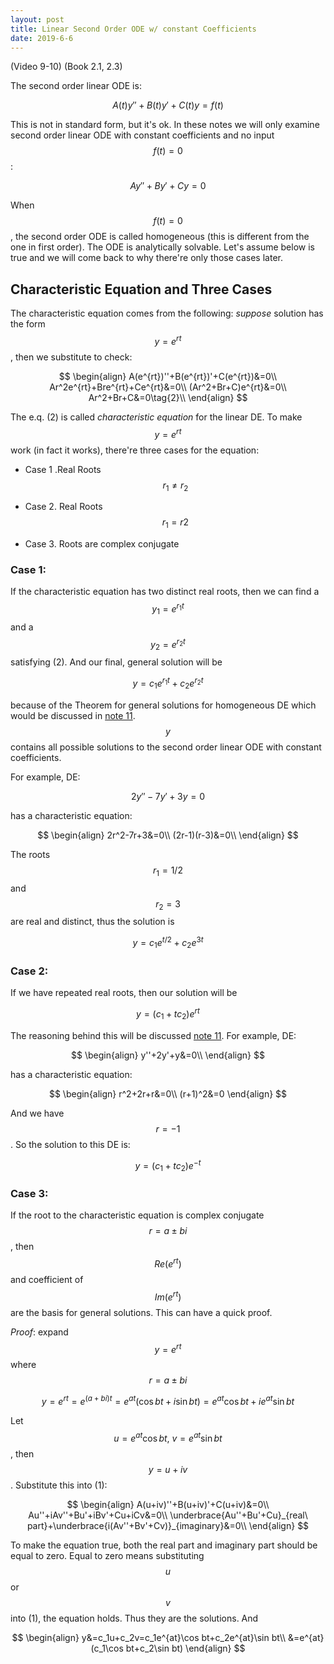 ```yaml
---
layout: post
title: Linear Second Order ODE w/ constant Coefficients
date: 2019-6-6
---
```


(Video 9-10) (Book 2.1, 2.3)

The second order linear ODE is:

$$
A(t)y''+B(t)y'+C(t)y=f(t)
$$

This is not in standard form, but it's ok. In these notes we will only examine second order linear ODE with constant coefficients and no input $$f(t)=0$$:

$$
Ay''+By'+Cy=0\tag{1}
$$

When $$f(t)=0$$, the second order ODE is called homogeneous (this is different from the one in first order). The ODE is analytically solvable. Let's assume below is true and we will come back to why there're only those cases later. 

## Characteristic Equation and Three Cases

The characteristic equation comes from the following: *suppose* solution has the form $$y=e^{rt}$$, then we substitute to check:

$$
\begin{align}
A(e^{rt})''+B(e^{rt})'+C(e^{rt})&=0\\
Ar^2e^{rt}+Bre^{rt}+Ce^{rt}&=0\\
(Ar^2+Br+C)e^{rt}&=0\\
Ar^2+Br+C&=0\tag{2}\\
\end{align}
$$

The e.q. (2) is called *characteristic equation* for the linear DE. To make $$y=e^{rt}$$ work (in fact it works), there're three cases for the equation:

- Case 1 .Real Roots $$r_1\neq r_2$$ 	

- Case 2. Real Roots $$r_1=r2$$ 

- Case 3. Roots are complex conjugate

### Case 1: 

If the characteristic equation has two distinct real roots, then we can find a $$y_1=e^{r_1t}$$ and a $$y_2=e^{r_2t}$$ satisfying (2). And our final, general solution will be 

$$
y=c_1e^{r_1t}+c_2e^{r_2t}
$$

because of the Theorem for general solutions for homogeneous DE which would be discussed in [note 11](./11_theory_of_second_order_ode). $$y$$ contains all possible solutions to the second order linear ODE with constant coefficients. 

For example, DE:

$$
2y''-7y'+3y=0
$$

has a characteristic equation:

$$
\begin{align}
2r^2-7r+3&=0\\
(2r-1)(r-3)&=0\\
\end{align}
$$

The roots $$r_1=1/2$$ and $$r_2=3$$ are real and distinct, thus the solution is 

$$
y=c_1e^{t/2}+c_2e^{3t}
$$

### Case 2:

If we have repeated real roots, then our solution will be

$$
y=(c_1+tc_2)e^{rt}
$$

The reasoning behind this will be discussed [note 11](./11_theory_of_second_order_ode). For example, DE:

$$
\begin{align}
y''+2y'+y&=0\\
\end{align}
$$

has a characteristic equation:

$$
\begin{align}
r^2+2r+r&=0\\
(r+1)^2&=0
\end{align}
$$

And we have $$r=-1$$. So the solution to this DE is:

$$
y=(c_1+tc_2)e^{-t}
$$

### Case 3:

If the root to the characteristic equation is complex conjugate $$r=a\pm bi$$, then $$Re(e^{rt})$$ and coefficient of $$Im(e^{rt})$$ are the basis for general solutions. This can have a quick proof.

*Proof*: expand $$y=e^{rt}$$ where $$r=a\pm bi$$

$$
y=e^{rt}=e^{(a+bi)t}=e^{at}(\cos bt+i\sin bt)=e^{at}\cos bt+ie^{at}\sin bt
$$

Let $$u = e^{at}\cos bt,\ v=e^{at}\sin bt$$, then $$y=u+iv$$. Substitute this into (1):

$$
\begin{align}
A(u+iv)''+B(u+iv)'+C(u+iv)&=0\\
Au''+iAv''+Bu'+iBv'+Cu+iCv&=0\\
\underbrace{Au''+Bu'+Cu}_{real\ part}+\underbrace{i(Av''+Bv'+Cv)}_{imaginary}&=0\\
\end{align}
$$

To make the equation true, both the real part and imaginary part should be equal to zero. Equal to zero means substituting $$u$$ or $$v$$ into (1), the equation holds. Thus they are the solutions. And 

$$
\begin{align}
y&=c_1u+c_2v=c_1e^{at}\cos bt+c_2e^{at}\sin bt\\
&=e^{at}(c_1\cos bt+c_2\sin bt)
\end{align}
$$
